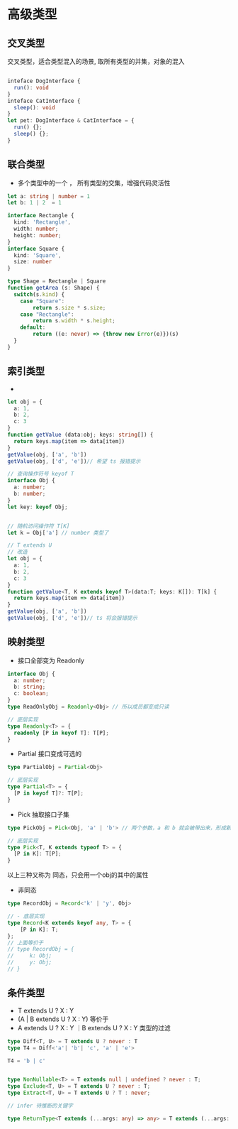 # 高级类型

## 交叉类型

交叉类型，适合类型混入的场景, 取所有类型的并集，对象的混入

```ts

inteface DogInterface {
  run(): void
}
inteface CatInterface {
  sleep(): void
}
let pet: DogInterface & CatInterface = {
  run() {};
  sleep() {};
}
```

## 联合类型
- 多个类型中的一个 ， 所有类型的交集，增强代码灵活性
```ts
let a: string | number = 1
let b: 1 | 2  = 1

interface Rectangle {
  kind: 'Rectangle',
  width: number;
  height: number;
}
interface Square {
  kind: 'Square',
  size: number
}

type Shage = Rectangle | Square
function getArea (s: Shape) {
  switch(s.kind) {
    case "Square":
        return s.size * s.size;
    case "Rectangle":
        return s.width * s.height;
    default:
        return ((e: never) => {throw new Error(e)})(s)
  }
}

```

## 索引类型
- 
```ts
let obj = {
  a: 1,
  b: 2,
  c: 3
}
function getValue (data:obj; keys: string[]) {
  return keys.map(item => data[item])
}
getValue(obj, ['a', 'b'])
getValue(obj, ['d', 'e'])// 希望 ts 报错提示
```

```ts
// 查询操作符号 keyof T
interface Obj {
  a: number;
  b: number;
}
let key: keyof Obj;


// 随机访问操作符 T[K]
let k = Obj['a'] // number 类型了

// T extends U
// 改造
let obj = {
  a: 1,
  b: 2,
  c: 3
}
function getValue<T, K extends keyof T>(data:T; keys: K[]): T[k] {
  return keys.map(item => data[item])
}
getValue(obj, ['a', 'b'])
getValue(obj, ['d', 'e'])// ts 将会报错提示
```

## 映射类型
- 接口全部变为 Readonly
```ts
interface Obj {
  a: number;
  b: string;
  c: boolean;
}
type ReadOnlyObj = Readonly<Obj> // 所以成员都变成只读

// 底层实现
type Readonly<T> = {
  readonly [P in keyof T]: T[P];
}
```

- Partial 接口变成可选的
```ts
type PartialObj = Partial<Obj>

// 底层实现
type Partial<T> = {
  [P in keyof T]?: T[P];
}

```
- Pick 抽取接口子集
```ts
type PickObj = Pick<Obj, 'a' | 'b'> // 两个参数，a 和 b 就会被带出来，形成新的类型

// 底层实现
type Pick<T, K extends typeof T> = {
  [P in K]: T[P];
}
```

以上三种又称为 同态，只会用一个obj的其中的属性
- 非同态
```ts
type RecordObj = Record<'k' | 'y', Obj>

// - 底层实现
type Record<K extends keyof any, T> = {
    [P in K]: T;
};
// 上面等价于
// type RecordObj = {
//     k: Obj;
//     y: Obj;
// }
```


## 条件类型
- T extends U ? X : Y
- (A | B extends U ? X : Y)
等价于
- A extends U ? X : Y ｜B extends U ? X : Y 类型的过滤
```ts
type Diff<T, U> = T extends U ? never : T
type T4 = Diff<'a'| 'b'| 'c', 'a' | 'e'> 

T4 = 'b | c'


type NonNullable<T> = T extends null | undefined ? never : T;
type Exclude<T, U> = T extends U ? never : T;
type Extract<T, U> = T extends U ? T : never;

// infer 待推断的关键字

type ReturnType<T extends (...args: any) => any> = T extends (...args: any) => infer R ? R : any;

```